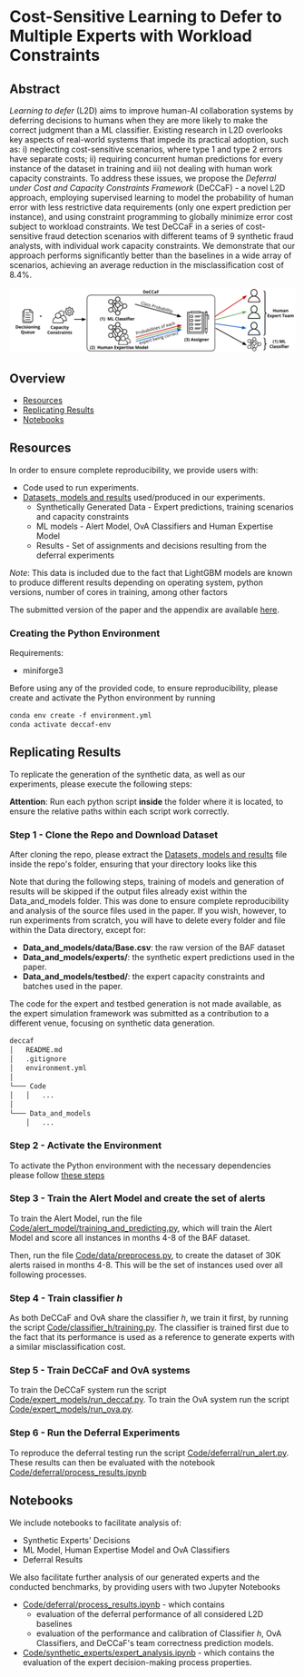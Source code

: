 
  
# Cost-Sensitive Learning to Defer to Multiple Experts with Workload Constraints

## Abstract

*Learning to defer* (L2D) aims to improve human-AI collaboration systems by deferring decisions to humans when they are more likely to make the correct judgment than a ML classifier. Existing research in L2D overlooks key aspects of real-world systems that impede its practical adoption, such as: i) neglecting cost-sensitive scenarios, where type 1 and type 2 errors have separate costs; ii) requiring concurrent human predictions for every instance of the dataset in training and iii) not dealing with human work capacity constraints. To address these issues, we propose the *Deferral under Cost and Capacity Constraints Framework* (DeCCaF) - a novel L2D approach, employing supervised learning to model the probability of human error with less restrictive data requirements (only one expert prediction per instance), and using constraint programming to globally minimize error cost subject to workload constraints. We test DeCCaF in a series of cost-sensitive fraud detection scenarios with different teams of 9 synthetic fraud analysts, with individual work capacity constraints. We demonstrate that our approach performs significantly better than the baselines in a wide array of scenarios, achieving an average reduction in the misclassification cost of 8.4%.

![alt text](Images/deccaf-scheme.png)
## Overview

* [Resources](#Resources)
* [Replicating Results](#Replicating-Results)
* [Notebooks](#Notebooks)

## Resources
In order to ensure complete reproducibility, we provide users with:
* Code used to run experiments.
* [Datasets, models and results](Data_and_models.zip) used/produced in our experiments.
   * Synthetically Generated Data - Expert predictions, training scenarios and capacity constraints
   * ML models - Alert Model, OvA Classifiers and Human Expertise Model
   * Results - Set of assignments and decisions resulting from the deferral experiments

*Note*: This data is included due to the fact that LightGBM models are known to produce different results depending on operating system, python versions, number of cores in training, among other factors

The submitted version of the paper and the appendix are available [here](Documents/Paper.pdf).

### Creating the Python Environment

Requirements:
* miniforge3
  
Before using any of the provided code, to ensure reproducibility, please create and activate the Python environment by running

```
conda env create -f environment.yml
conda activate deccaf-env
```

## Replicating Results

To replicate the generation of the synthetic data, as well as our experiments, please execute the following steps:

**Attention**: Run each python script **inside** the folder where it is located, to ensure the relative paths within each script work correctly.

### Step 1 - Clone the Repo and Download Dataset
After cloning the repo, please extract the [Datasets, models and results](Data_and_models.zip) file inside the repo's folder, ensuring that your directory looks like this

Note that during the following steps, training of models and generation of results will be skipped if the output files already exist within the Data_and_models folder. This was done to ensure complete reproducibility and analysis of the source files used in the paper. If you wish, however, to run experiments from scratch, you will have to delete every folder and file within the Data directory, except for:

- **Data_and_models/data/Base.csv**: the raw version of the BAF dataset
- **Data_and_models/experts/**: the synthetic expert predictions used in the paper.
- **Data_and_models/testbed/**: the expert capacity constraints and batches used in the paper. 

The code for the expert and testbed generation is not made available, as the expert simulation framework was submitted as a contribution to a different venue, focusing on synthetic data generation.

```
deccaf
│   README.md
│   .gitignore  
│   environment.yml
│
└─── Code
│   │   ...
│   
└─── Data_and_models
    │   ...
```

### Step 2 - Activate the Environment
To activate the Python environment with the necessary dependencies please follow [these steps](#Creating-the-Python-Environment)

### Step 3 - Train the Alert Model and create the set of alerts
To train the Alert Model, run the file [Code/alert_model/training_and_predicting.py](Code/alert_model/training_and_predicting.py), which will train the Alert Model and score all instances in months 4-8 of the BAF dataset.

Then, run the file [Code/data/preprocess.py](Code/data/preprocess.py), to create the dataset of 30K alerts raised in months 4-8. This will be the set of instances used over all following processes.

### Step 4 - Train classifier *h*
As both DeCCaF and OvA share the classifier *h*, we train it first, by running the script [Code/classifier_h/training.py](Code/classifier_h/training.py).
The classifier is trained first due to the fact that its performance is used as a reference to generate experts with a similar misclassification cost.

### Step 5 - Train DeCCaF and OvA systems
To train the DeCCaF system run the script [Code/expert_models/run_deccaf.py](Code/expert_models/run_deccaf.py). To train the OvA system run the script [Code/expert_models/run_ova.py](Code/expert_models/run_ova.py).

### Step 6 - Run the Deferral Experiments

To reproduce the deferral testing run the script [Code/deferral/run_alert.py](Code/deferral/run_alert.py). These results can then be evaluated with the notebook [Code/deferral/process_results.ipynb](Code/deferral/process_results.ipynb)

## Notebooks

We include notebooks to facilitate analysis of:

* Synthetic Experts' Decisions
* ML Model, Human Expertise Model and OvA Classifiers
* Deferral Results

We also facilitate further analysis of our generated experts and the conducted benchmarks, by providing users with two Jupyter Notebooks
* [Code/deferral/process_results.ipynb](Code/deferral/process_results.ipynb) - which contains
  * evaluation of the deferral performance of all considered L2D baselines
  * evaluation of the performance and calibration of Classifier *h*, OvA Classifiers, and DeCCaF's team correctness prediction models.
* [Code/synthetic_experts/expert_analysis.ipynb](Code/synthetic_experts/expert_analysis.ipynb) - which contains the evaluation of the expert decision-making process properties.
